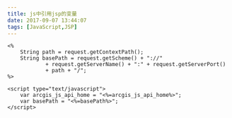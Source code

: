 ```yaml
---
title: js中引用jsp的变量
date: 2017-09-07 13:44:07
tags: [JavaScript,JSP]
---
```


    <%
    	String path = request.getContextPath();
    	String basePath = request.getScheme() + "://"
    			+ request.getServerName() + ":" + request.getServerPort()
    			+ path + "/";
    %>

    <script type="text/javascript">
        var arcgis_js_api_home = "<%=arcgis_js_api_home%>";
        var basePath = "<%=basePath%>"; 
    </script>